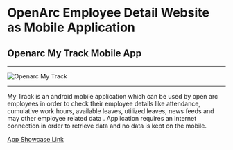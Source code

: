 # OpenArc Employee Detail Website as Mobile Application
## Openarc My Track Mobile App

***
![Openarc My Track](http://www.coderfirst.lk/upload/post/images/blog/4708c5b6-0521-49b4-b127-b404316f7cebportfolio-mytrack-model-cover.jpg)

***
My Track is an android mobile application which can be used by open arc employees in order to check their employee details like attendance, cumulative work hours, available leaves, utilized leaves, news feeds and may other employee related data . Application requires an internet connection in order to retrieve data and no data is kept on the mobile.

[App Showcase Link](https://goo.gl/rG2MEo)
